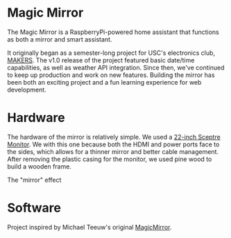 # Magic Mirror

The Magic Mirror is a RaspberryPi-powered home assistant that functions as both a mirror and smart assistant. 

It originally began as a semester-long project for USC's electronics club, [MAKERS](https://www.facebook.com/uscmakers/). The v1.0 release of the project featured basic date/time capabilities, as well as weather API integration. Since then, we've continued to keep up production and work on new features. Building the mirror has been both an exciting project and a fun learning experience for web development. 

# Hardware

The hardware of the mirror is relatively simple. We used a [22-inch Sceptre Monitor](https://www.amazon.com/Sceptre-E225W-1920-Screen-LED-Lit-Monitor/dp/B00S8W8Z5E). We with this one because both the HDMI and power ports face to the sides, which allows for a thinner mirror and better cable management. After removing the plastic casing for the monitor, we used pine wood to build a wooden frame.

The "mirror" effect

# Software

Project inspired by Michael Teeuw's original [MagicMirror](http://michaelteeuw.nl/post/84026273526/and-there-it-is-the-end-result-of-the-magic).
